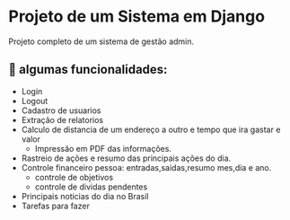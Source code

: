 # Projeto de um Sistema em Django

Projeto completo de um sistema de gestão admin.

## 🎯 algumas funcionalidades:
- Login
- Logout
- Cadastro de usuarios
- Extração de relatorios
- Calculo de distancia de um endereço a outro e tempo que ira gastar e valor
    - Impressão em PDF das informações.
- Rastreio de ações e resumo das principais ações do dia.
- Controle financeiro pessoa: entradas,saidas,resumo mes,dia e ano.
    - controle de objetivos
    - controle de dividas pendentes
- Principais noticias do dia no Brasil
- Tarefas para fazer
